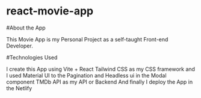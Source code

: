 # react-movie-app

#About the App

This Movie App is my Personal Project as a self-taught Front-end Developer.

#Technologies Used

I create this App using Vite + React
Tailwind CSS as my CSS framework and I used Material UI to the Pagination and Headless ui in the Modal component
TMDb API as my API or Backend
And finally I deploy the App in the Netlify
